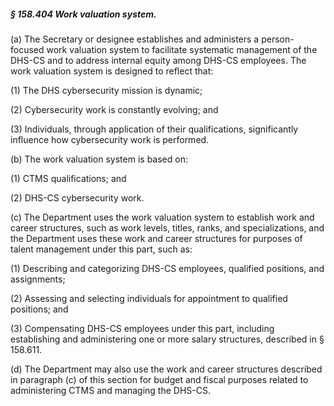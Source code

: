 ##### § 158.404 Work valuation system. #####

(a) The Secretary or designee establishes and administers a person-focused work valuation system to facilitate systematic management of the DHS-CS and to address internal equity among DHS-CS employees. The work valuation system is designed to reflect that:

(1) The DHS cybersecurity mission is dynamic;

(2) Cybersecurity work is constantly evolving; and

(3) Individuals, through application of their qualifications, significantly influence how cybersecurity work is performed.

(b) The work valuation system is based on:

(1) CTMS qualifications; and

(2) DHS-CS cybersecurity work.

(c) The Department uses the work valuation system to establish work and career structures, such as work levels, titles, ranks, and specializations, and the Department uses these work and career structures for purposes of talent management under this part, such as:

(1) Describing and categorizing DHS-CS employees, qualified positions, and assignments;

(2) Assessing and selecting individuals for appointment to qualified positions; and

(3) Compensating DHS-CS employees under this part, including establishing and administering one or more salary structures, described in § 158.611.

(d) The Department may also use the work and career structures described in paragraph (c) of this section for budget and fiscal purposes related to administering CTMS and managing the DHS-CS.